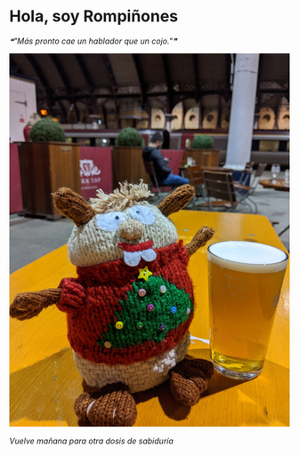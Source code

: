 # Hola, soy Rompiñones

<!--STARTS_HERE_QUOTE_README-->
<i>❝"Más pronto cae un hablador que un cojo."❞</i>
<!--ENDS_HERE_QUOTE_README-->

<!--START_SECTION:update_image-->
![alt text](https://raw.githubusercontent.com/focaalvarez/rompinones/main/.github/images/IMG_20220102_174747.jpg?raw=true)
<!--END_SECTION:update_image-->

*Vuelve mañana para otra dosis de sabiduría*
